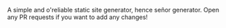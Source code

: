 A simple and o'reliable static site generator, hence señor generator. Open any PR requests if you want to add any changes!
